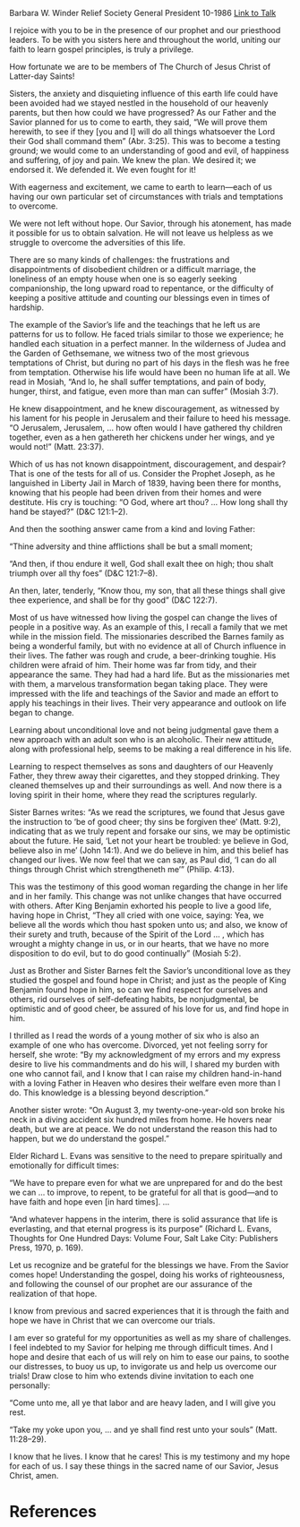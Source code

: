 Barbara W. Winder
Relief Society General President
10-1986
[Link to Talk](https://www.churchofjesuschrist.org/study/general-conference/1986/10/hope-in-christ?lang=eng)

I rejoice with you to be in the presence of our prophet and our priesthood leaders. To be with you sisters here and throughout the world, uniting our faith to learn gospel principles, is truly a privilege.

How fortunate we are to be members of The Church of Jesus Christ of Latter-day Saints!

Sisters, the anxiety and disquieting influence of this earth life could have been avoided had we stayed nestled in the household of our heavenly parents, but then how could we have progressed? As our Father and the Savior planned for us to come to earth, they said, “We will prove them herewith, to see if they [you and I] will do all things whatsoever the Lord their God shall command them” (Abr. 3:25). This was to become a testing ground; we would come to an understanding of good and evil, of happiness and suffering, of joy and pain. We knew the plan. We desired it; we endorsed it. We defended it. We even fought for it!

With eagerness and excitement, we came to earth to learn—each of us having our own particular set of circumstances with trials and temptations to overcome.

We were not left without hope. Our Savior, through his atonement, has made it possible for us to obtain salvation. He will not leave us helpless as we struggle to overcome the adversities of this life.

There are so many kinds of challenges: the frustrations and disappointments of disobedient children or a difficult marriage, the loneliness of an empty house when one is so eagerly seeking companionship, the long upward road to repentance, or the difficulty of keeping a positive attitude and counting our blessings even in times of hardship.

The example of the Savior’s life and the teachings that he left us are patterns for us to follow. He faced trials similar to those we experience; he handled each situation in a perfect manner. In the wilderness of Judea and the Garden of Gethsemane, we witness two of the most grievous temptations of Christ, but during no part of his days in the flesh was he free from temptation. Otherwise his life would have been no human life at all. We read in Mosiah, “And lo, he shall suffer temptations, and pain of body, hunger, thirst, and fatigue, even more than man can suffer” (Mosiah 3:7).

He knew disappointment, and he knew discouragement, as witnessed by his lament for his people in Jerusalem and their failure to heed his message. “O Jerusalem, Jerusalem, … how often would I have gathered thy children together, even as a hen gathereth her chickens under her wings, and ye would not!” (Matt. 23:37).

Which of us has not known disappointment, discouragement, and despair? That is one of the tests for all of us. Consider the Prophet Joseph, as he languished in Liberty Jail in March of 1839, having been there for months, knowing that his people had been driven from their homes and were destitute. His cry is touching: “O God, where art thou? … How long shall thy hand be stayed?” (D&C 121:1–2).

And then the soothing answer came from a kind and loving Father:

“Thine adversity and thine afflictions shall be but a small moment;

“And then, if thou endure it well, God shall exalt thee on high; thou shalt triumph over all thy foes” (D&C 121:7–8).

An then, later, tenderly, “Know thou, my son, that all these things shall give thee experience, and shall be for thy good” (D&C 122:7).

Most of us have witnessed how living the gospel can change the lives of people in a positive way. As an example of this, I recall a family that we met while in the mission field. The missionaries described the Barnes family as being a wonderful family, but with no evidence at all of Church influence in their lives. The father was rough and crude, a beer-drinking toughie. His children were afraid of him. Their home was far from tidy, and their appearance the same. They had had a hard life. But as the missionaries met with them, a marvelous transformation began taking place. They were impressed with the life and teachings of the Savior and made an effort to apply his teachings in their lives. Their very appearance and outlook on life began to change.

Learning about unconditional love and not being judgmental gave them a new approach with an adult son who is an alcoholic. Their new attitude, along with professional help, seems to be making a real difference in his life.

Learning to respect themselves as sons and daughters of our Heavenly Father, they threw away their cigarettes, and they stopped drinking. They cleaned themselves up and their surroundings as well. And now there is a loving spirit in their home, where they read the scriptures regularly.

Sister Barnes writes: “As we read the scriptures, we found that Jesus gave the instruction to ‘be of good cheer; thy sins be forgiven thee’ (Matt. 9:2), indicating that as we truly repent and forsake our sins, we may be optimistic about the future. He said, ‘Let not your heart be troubled: ye believe in God, believe also in me’ (John 14:1). And we do believe in him, and this belief has changed our lives. We now feel that we can say, as Paul did, ‘I can do all things through Christ which strengtheneth me’” (Philip. 4:13).

This was the testimony of this good woman regarding the change in her life and in her family. This change was not unlike changes that have occurred with others. After King Benjamin exhorted his people to live a good life, having hope in Christ, “They all cried with one voice, saying: Yea, we believe all the words which thou hast spoken unto us; and also, we know of their surety and truth, because of the Spirit of the Lord … , which has wrought a mighty change in us, or in our hearts, that we have no more disposition to do evil, but to do good continually” (Mosiah 5:2).

Just as Brother and Sister Barnes felt the Savior’s unconditional love as they studied the gospel and found hope in Christ; and just as the people of King Benjamin found hope in him, so can we find respect for ourselves and others, rid ourselves of self-defeating habits, be nonjudgmental, be optimistic and of good cheer, be assured of his love for us, and find hope in him.

I thrilled as I read the words of a young mother of six who is also an example of one who has overcome. Divorced, yet not feeling sorry for herself, she wrote: “By my acknowledgment of my errors and my express desire to live his commandments and do his will, I shared my burden with one who cannot fail, and I know that I can raise my children hand-in-hand with a loving Father in Heaven who desires their welfare even more than I do. This knowledge is a blessing beyond description.”

Another sister wrote: “On August 3, my twenty-one-year-old son broke his neck in a diving accident six hundred miles from home. He hovers near death, but we are at peace. We do not understand the reason this had to happen, but we do understand the gospel.”

Elder Richard L. Evans was sensitive to the need to prepare spiritually and emotionally for difficult times:

“We have to prepare even for what we are unprepared for and do the best we can … to improve, to repent, to be grateful for all that is good—and to have faith and hope even [in hard times]. …

“And whatever happens in the interim, there is solid assurance that life is everlasting, and that eternal progress is its purpose” (Richard L. Evans, Thoughts for One Hundred Days: Volume Four, Salt Lake City: Publishers Press, 1970, p. 169).

Let us recognize and be grateful for the blessings we have. From the Savior comes hope! Understanding the gospel, doing his works of righteousness, and following the counsel of our prophet are our assurance of the realization of that hope.

I know from previous and sacred experiences that it is through the faith and hope we have in Christ that we can overcome our trials.

I am ever so grateful for my opportunities as well as my share of challenges. I feel indebted to my Savior for helping me through difficult times. And I hope and desire that each of us will rely on him to ease our pains, to soothe our distresses, to buoy us up, to invigorate us and help us overcome our trials! Draw close to him who extends divine invitation to each one personally:

“Come unto me, all ye that labor and are heavy laden, and I will give you rest.

“Take my yoke upon you, … and ye shall find rest unto your souls” (Matt. 11:28–29).

I know that he lives. I know that he cares! This is my testimony and my hope for each of us. I say these things in the sacred name of our Savior, Jesus Christ, amen.

# References
